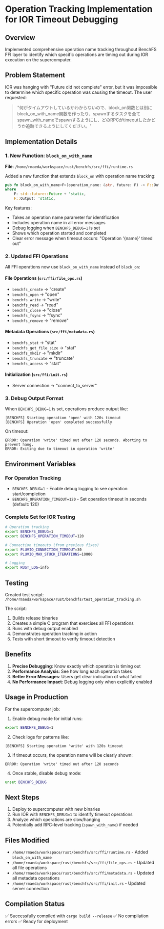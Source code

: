 # Operation Tracking Implementation for IOR Timeout Debugging

## Overview

Implemented comprehensive operation name tracking throughout BenchFS FFI layer to identify which specific operations are timing out during IOR execution on the supercomputer.

## Problem Statement

IOR was hanging with "Future did not complete" error, but it was impossible to determine which specific operation was causing the timeout. The user requested:
> "何がタイムアウトしているかわからないので、block_on関数とは別にblock_on_with_name関数を作ったり、spawnするタスクを全てspawn_with_nameでspawnするようにし、どのRPCがtimeoutしたかどうか追跡できるようにしてください。"

## Implementation Details

### 1. New Function: `block_on_with_name`

**File**: `/home/rmaeda/workspace/rust/benchfs/src/ffi/runtime.rs`

Added a new function that extends `block_on` with operation name tracking:

```rust
pub fn block_on_with_name<F>(operation_name: &str, future: F) -> F::Output
where
    F: std::future::Future + 'static,
    F::Output: 'static,
```

Key features:
- Takes an operation name parameter for identification
- Includes operation name in all error messages
- Debug logging when `BENCHFS_DEBUG=1` is set
- Shows which operation started and completed
- Clear error message when timeout occurs: "Operation '{name}' timed out"

### 2. Updated FFI Operations

All FFI operations now use `block_on_with_name` instead of `block_on`:

#### File Operations (`src/ffi/file_ops.rs`)
- `benchfs_create` → "create"
- `benchfs_open` → "open"
- `benchfs_write` → "write"
- `benchfs_read` → "read"
- `benchfs_close` → "close"
- `benchfs_fsync` → "fsync"
- `benchfs_remove` → "remove"

#### Metadata Operations (`src/ffi/metadata.rs`)
- `benchfs_stat` → "stat"
- `benchfs_get_file_size` → "stat"
- `benchfs_mkdir` → "mkdir"
- `benchfs_truncate` → "truncate"
- `benchfs_access` → "stat"

#### Initialization (`src/ffi/init.rs`)
- Server connection → "connect_to_server"

### 3. Debug Output Format

When `BENCHFS_DEBUG=1` is set, operations produce output like:
```
[BENCHFS] Starting operation 'open' with 120s timeout
[BENCHFS] Operation 'open' completed successfully
```

On timeout:
```
ERROR: Operation 'write' timed out after 120 seconds. Aborting to prevent hang.
ERROR: Exiting due to timeout in operation 'write'
```

## Environment Variables

### For Operation Tracking
- `BENCHFS_DEBUG=1` - Enable debug logging to see operation start/completion
- `BENCHFS_OPERATION_TIMEOUT=120` - Set operation timeout in seconds (default: 120)

### Complete Set for IOR Testing
```bash
# Operation tracking
export BENCHFS_DEBUG=1
export BENCHFS_OPERATION_TIMEOUT=120

# Connection timeouts (from previous fixes)
export PLUVIO_CONNECTION_TIMEOUT=30
export PLUVIO_MAX_STUCK_ITERATIONS=10000

# Logging
export RUST_LOG=info
```

## Testing

Created test script: `/home/rmaeda/workspace/rust/benchfs/test_operation_tracking.sh`

The script:
1. Builds release binaries
2. Creates a simple C program that exercises all FFI operations
3. Runs with debug output enabled
4. Demonstrates operation tracking in action
5. Tests with short timeout to verify timeout detection

## Benefits

1. **Precise Debugging**: Know exactly which operation is timing out
2. **Performance Analysis**: See how long each operation takes
3. **Better Error Messages**: Users get clear indication of what failed
4. **No Performance Impact**: Debug logging only when explicitly enabled

## Usage in Production

For the supercomputer job:

1. Enable debug mode for initial runs:
```bash
export BENCHFS_DEBUG=1
```

2. Check logs for patterns like:
```
[BENCHFS] Starting operation 'write' with 120s timeout
```

3. If timeout occurs, the operation name will be clearly shown:
```
ERROR: Operation 'write' timed out after 120 seconds
```

4. Once stable, disable debug mode:
```bash
unset BENCHFS_DEBUG
```

## Next Steps

1. Deploy to supercomputer with new binaries
2. Run IOR with `BENCHFS_DEBUG=1` to identify timeout operations
3. Analyze which operations are slow/hanging
4. Potentially add RPC-level tracking (`spawn_with_name`) if needed

## Files Modified

- `/home/rmaeda/workspace/rust/benchfs/src/ffi/runtime.rs` - Added `block_on_with_name`
- `/home/rmaeda/workspace/rust/benchfs/src/ffi/file_ops.rs` - Updated all file operations
- `/home/rmaeda/workspace/rust/benchfs/src/ffi/metadata.rs` - Updated all metadata operations
- `/home/rmaeda/workspace/rust/benchfs/src/ffi/init.rs` - Updated server connection

## Compilation Status

✅ Successfully compiled with `cargo build --release`
✅ No compilation errors
✅ Ready for deployment